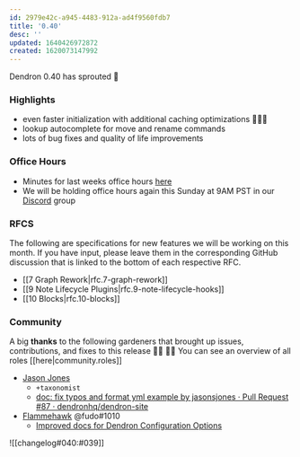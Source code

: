 ```yaml
---
id: 2979e42c-a945-4483-912a-ad4f9560fdb7
title: '0.40'
desc: ''
updated: 1640426972872
created: 1620073147992
---
```

Dendron 0.40 has sprouted  🌱

### Highlights

- even faster initialization with additional caching optimizations 🚀🚀🚀
- lookup autocomplete for move and rename commands
- lots of bug fixes and quality of life improvements

### Office Hours

- Minutes for last weeks office hours [here](https://wiki.dendron.so/notes/693cf49f-1351-44fb-bca3-4bc183a0cccd.html)
- We will be holding office hours again this Sunday at 9AM PST in our [Discord](https://link.dendron.so/discord) group

### RFCS

The following are specifications for new features we will be working on this month. If you have input, please leave them in the corresponding GitHub discussion that is linked to the bottom of each respective RFC.

- [[7 Graph Rework|rfc.7-graph-rework]]
- [[9 Note Lifecycle Plugins|rfc.9-note-lifecycle-hooks]]
- [[10 Blocks|rfc.10-blocks]]

### Community

A big **thanks** to the following gardeners that brought up issues, contributions, and fixes to this release :man_farmer: :woman_farmer: 
You can see an overview of all roles [[here|community.roles]]

- [Jason Jones](https://github.com/jasonsjones)
  - `+taxonomist`
  - [doc: fix typos and format yml example by jasonsjones · Pull Request #87 · dendronhq/dendron-site](https://github.com/dendronhq/dendron-site/pull/87)
- [Flammehawk](https://github.com/flammehawk) @fudo#1010
  - [Improved docs for Dendron Configuration Options](https://github.com/dendronhq/dendron-site/pull/85)

![[changelog#040:#039]]

